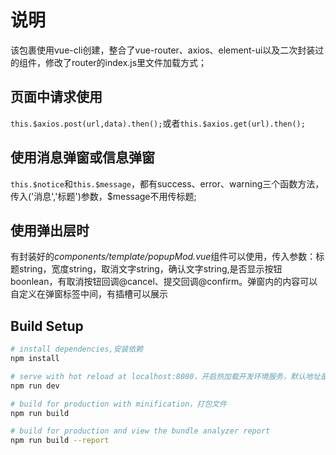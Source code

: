 # 说明

该包裹使用vue-cli创建，整合了vue-router、axios、element-ui以及二次封装过的组件，修改了router的index.js里文件加载方式；

## 页面中请求使用  

```this.$axios.post(url,data).then();```或者```this.$axios.get(url).then();```

## 使用消息弹窗或信息弹窗

```this.$notice```和```this.$message```，都有success、error、warning三个函数方法，传入('消息','标题')参数，$message不用传标题;

## 使用弹出层时

有封装好的*components/template/popupMod.vue*组件可以使用，传入参数：标题string，宽度string，取消文字string，确认文字string,是否显示按钮boonlean，有取消按钮回调@cancel、提交回调@confirm。弹窗内的内容可以自定义在弹窗标签中间，有插槽可以展示


## Build Setup

``` bash
# install dependencies,安装依赖
npm install

# serve with hot reload at localhost:8080，开启热加载开发环境服务，默认地址是localhost:8080
npm run dev

# build for production with minification，打包文件
npm run build

# build for production and view the bundle analyzer report
npm run build --report
```
